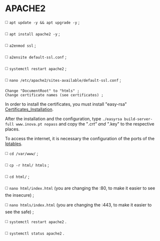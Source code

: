 # APACHE2
◻️ `apt update -y && apt upgrade -y` ;

◻️ `apt install apache2 -y` ;

◻️ `a2enmod ssl` ;

◻️ `a2ensite default-ssl.conf` ;

◻️ `systemctl restart apache2` ;

◻️ `nano /etc/apache2/sites-available/default-ssl.conf` ;
```
Change "DocumentRoot" to "htmls" ;
Change certificate names (see certificates) ;
```
In order to install the certificates, you must install "easy-rsa" [Certificates_Installation](https://github.com/JoseCarvalho1026/Certificates_Installation).

After the installation and the configuration, type `./easyrsa build-server-full www.inova.pt nopass` and copy the "*.crt" and "*.key" to the respective places.

To access the internet, it is necessary the configuration of the ports of the [Iptables](https://github.com/JoseCarvalho1026/Iptables/blob/main/Ubuntu.md).

◻️ `cd /var/www/` ;

◻️ `cp -r html/ htmls` ;

◻️ `cd html/` ;

◻️ `nano html/index.html` (you are changing the :80, to make it easier to see the insecure) ;

◻️ `nano htmls/index.html` (you are changing the :443, to make it easier to see the safe) ;

◻️ `systemctl restart apache2` .

◻️ `systemctl status apache2` .
